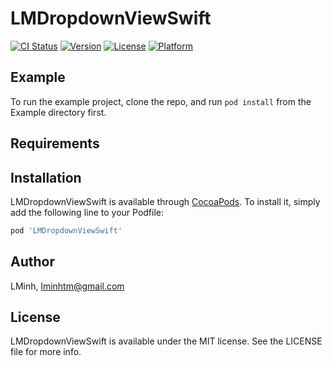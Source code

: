 # LMDropdownViewSwift

[![CI Status](https://img.shields.io/travis/LMinh/LMDropdownViewSwift.svg?style=flat)](https://travis-ci.org/LMinh/LMDropdownViewSwift)
[![Version](https://img.shields.io/cocoapods/v/LMDropdownViewSwift.svg?style=flat)](https://cocoapods.org/pods/LMDropdownViewSwift)
[![License](https://img.shields.io/cocoapods/l/LMDropdownViewSwift.svg?style=flat)](https://cocoapods.org/pods/LMDropdownViewSwift)
[![Platform](https://img.shields.io/cocoapods/p/LMDropdownViewSwift.svg?style=flat)](https://cocoapods.org/pods/LMDropdownViewSwift)

## Example

To run the example project, clone the repo, and run `pod install` from the Example directory first.

## Requirements

## Installation

LMDropdownViewSwift is available through [CocoaPods](https://cocoapods.org). To install
it, simply add the following line to your Podfile:

```ruby
pod 'LMDropdownViewSwift'
```

## Author

LMinh, lminhtm@gmail.com

## License

LMDropdownViewSwift is available under the MIT license. See the LICENSE file for more info.
